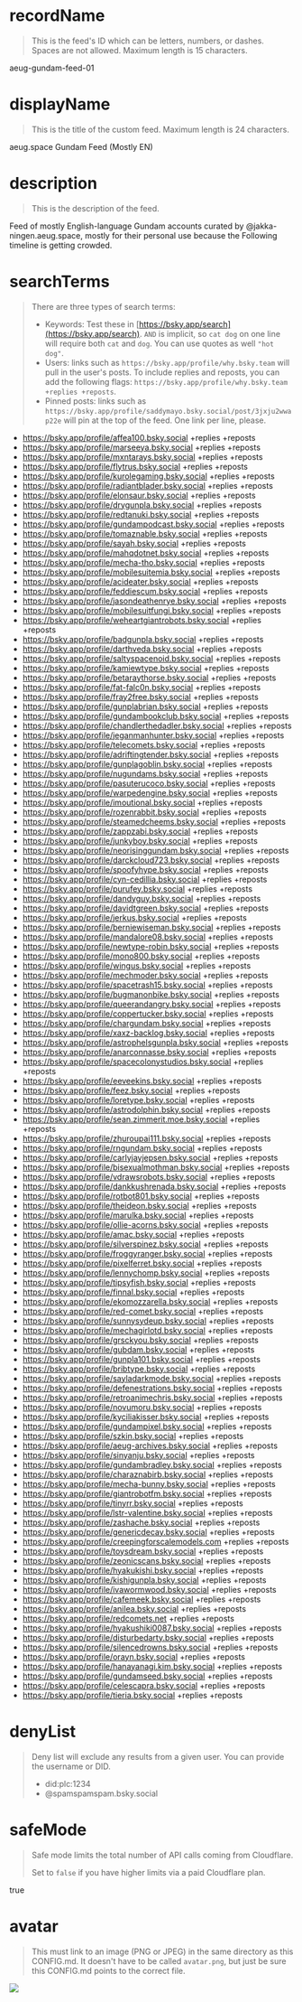 
# recordName

> This is the feed's ID which can be letters, numbers, or dashes. Spaces are not allowed. Maximum length is 15 characters.

aeug-gundam-feed-01

# displayName

> This is the title of the custom feed. Maximum length is 24 characters.

aeug.space Gundam Feed (Mostly EN)

# description

> This is the description of the feed.

Feed of mostly English-language Gundam accounts curated by @jakka-ningen.aeug.space, mostly for their personal use because the Following timeline is getting crowded.

# searchTerms

> There are three types of search terms:
>
> - Keywords: Test these in [https://bsky.app/search](https://bsky.app/search). `AND` is implicit, so `cat dog` on one line will require both `cat` and `dog`. You can use quotes as well `"hot dog"`.
> - Users: links such as `https://bsky.app/profile/why.bsky.team` will pull in the user's posts. To include replies and reposts, you can add the following flags: `https://bsky.app/profile/why.bsky.team +replies +reposts`.
> - Pinned posts: links such as `https://bsky.app/profile/saddymayo.bsky.social/post/3jxju2wwap22e` will pin at the top of the feed. One link per line, please.

- https://bsky.app/profile/affea100.bsky.social +replies +reposts
- https://bsky.app/profile/marseeya.bsky.social +replies +reposts
- https://bsky.app/profile/mxntarays.bsky.social +replies +reposts
- https://bsky.app/profile/flytrus.bsky.social +replies +reposts
- https://bsky.app/profile/kurolegaming.bsky.social +replies +reposts
- https://bsky.app/profile/radiantblader.bsky.social +replies +reposts
- https://bsky.app/profile/elonsaur.bsky.social +replies +reposts
- https://bsky.app/profile/drygunpla.bsky.social +replies +reposts
- https://bsky.app/profile/redtanuki.bsky.social +replies +reposts
- https://bsky.app/profile/gundampodcast.bsky.social +replies +reposts
- https://bsky.app/profile/tomaznable.bsky.social +replies +reposts
- https://bsky.app/profile/sayah.bsky.social +replies +reposts
- https://bsky.app/profile/mahqdotnet.bsky.social +replies +reposts
- https://bsky.app/profile/mecha-tho.bsky.social +replies +reposts
- https://bsky.app/profile/mobilesuitemia.bsky.social +replies +reposts
- https://bsky.app/profile/acideater.bsky.social +replies +reposts
- https://bsky.app/profile/feddiescum.bsky.social +replies +reposts
- https://bsky.app/profile/jasondeathenrye.bsky.social +replies +reposts
- https://bsky.app/profile/mobilesuitfungi.bsky.social +replies +reposts
- https://bsky.app/profile/weheartgiantrobots.bsky.social +replies +reposts
- https://bsky.app/profile/badgunpla.bsky.social +replies +reposts
- https://bsky.app/profile/darthveda.bsky.social +replies +reposts
- https://bsky.app/profile/saltyspacenoid.bsky.social +replies +reposts
- https://bsky.app/profile/kamiewtype.bsky.social +replies +reposts
- https://bsky.app/profile/betaraythorse.bsky.social +replies +reposts
- https://bsky.app/profile/fat-falc0n.bsky.social +replies +reposts
- https://bsky.app/profile/fray2free.bsky.social +replies +reposts
- https://bsky.app/profile/gunplabrian.bsky.social +replies +reposts
- https://bsky.app/profile/gundambookclub.bsky.social +replies +reposts
- https://bsky.app/profile/chandlerthedadler.bsky.social +replies +reposts
- https://bsky.app/profile/jeganmanhunter.bsky.social +replies +reposts
- https://bsky.app/profile/telecomets.bsky.social +replies +reposts
- https://bsky.app/profile/adriftingtender.bsky.social +replies +reposts
- https://bsky.app/profile/gunplagoblin.bsky.social +replies +reposts
- https://bsky.app/profile/nugundams.bsky.social +replies +reposts
- https://bsky.app/profile/pasuterucoco.bsky.social +replies +reposts
- https://bsky.app/profile/warpedengine.bsky.social +replies +reposts
- https://bsky.app/profile/imoutional.bsky.social +replies +reposts
- https://bsky.app/profile/rozenrabbit.bsky.social +replies +reposts
- https://bsky.app/profile/steamedcheems.bsky.social +replies +reposts
- https://bsky.app/profile/zappzabi.bsky.social +replies +reposts
- https://bsky.app/profile/junkyboy.bsky.social +replies +reposts
- https://bsky.app/profile/neorisinggundam.bsky.social +replies +reposts
- https://bsky.app/profile/darckcloud723.bsky.social +replies +reposts
- https://bsky.app/profile/spoofyhype.bsky.social +replies +reposts
- https://bsky.app/profile/cyn-cedillia.bsky.social +replies +reposts
- https://bsky.app/profile/purufey.bsky.social +replies +reposts
- https://bsky.app/profile/dandyguy.bsky.social +replies +reposts
- https://bsky.app/profile/davidtgreen.bsky.social +replies +reposts
- https://bsky.app/profile/jerkus.bsky.social +replies +reposts
- https://bsky.app/profile/berniewiseman.bsky.social +replies +reposts
- https://bsky.app/profile/mandalore08.bsky.social +replies +reposts
- https://bsky.app/profile/newtype-robin.bsky.social +replies +reposts
- https://bsky.app/profile/mono800.bsky.social +replies +reposts
- https://bsky.app/profile/wingus.bsky.social +replies +reposts
- https://bsky.app/profile/mechmoder.bsky.social +replies +reposts
- https://bsky.app/profile/spacetrash15.bsky.social +replies +reposts
- https://bsky.app/profile/bugmanonbike.bsky.social +replies +reposts
- https://bsky.app/profile/queerandangry.bsky.social +replies +reposts
- https://bsky.app/profile/coppertucker.bsky.social +replies +reposts
- https://bsky.app/profile/chargundam.bsky.social +replies +reposts
- https://bsky.app/profile/xaxz-backlog.bsky.social +replies +reposts
- https://bsky.app/profile/astrophelsgunpla.bsky.social +replies +reposts
- https://bsky.app/profile/anarconnasse.bsky.social +replies +reposts
- https://bsky.app/profile/spacecolonystudios.bsky.social +replies +reposts
- https://bsky.app/profile/eeveekins.bsky.social +replies +reposts
- https://bsky.app/profile/feez.bsky.social +replies +reposts
- https://bsky.app/profile/loretype.bsky.social +replies +reposts
- https://bsky.app/profile/astrodolphin.bsky.social +replies +reposts
- https://bsky.app/profile/sean.zimmerit.moe.bsky.social +replies +reposts
- https://bsky.app/profile/zhuroupai111.bsky.social +replies +reposts
- https://bsky.app/profile/rngundam.bsky.social +replies +reposts
- https://bsky.app/profile/carlyjayjepsen.bsky.social +replies +reposts
- https://bsky.app/profile/bisexualmothman.bsky.social +replies +reposts
- https://bsky.app/profile/vdrawsrobots.bsky.social +replies +reposts
- https://bsky.app/profile/dankkushrenada.bsky.social +replies +reposts
- https://bsky.app/profile/rotbot801.bsky.social +replies +reposts
- https://bsky.app/profile/theideon.bsky.social +replies +reposts
- https://bsky.app/profile/marulka.bsky.social +replies +reposts
- https://bsky.app/profile/ollie-acorns.bsky.social +replies +reposts
- https://bsky.app/profile/amac.bsky.social +replies +reposts
- https://bsky.app/profile/silverspinez.bsky.social +replies +reposts
- https://bsky.app/profile/froggyranger.bsky.social +replies +reposts
- https://bsky.app/profile/pixelferret.bsky.social +replies +reposts
- https://bsky.app/profile/lennychomp.bsky.social +replies +reposts
- https://bsky.app/profile/tipsyfish.bsky.social +replies +reposts
- https://bsky.app/profile/finnal.bsky.social +replies +reposts
- https://bsky.app/profile/ekomozzarella.bsky.social +replies +reposts
- https://bsky.app/profile/red-comet.bsky.social +replies +reposts
- https://bsky.app/profile/sunnysydeup.bsky.social +replies +reposts
- https://bsky.app/profile/mechagirlotd.bsky.social +replies +reposts
- https://bsky.app/profile/grsckyou.bsky.social +replies +reposts
- https://bsky.app/profile/gubdam.bsky.social +replies +reposts
- https://bsky.app/profile/gunpla101.bsky.social +replies +reposts
- https://bsky.app/profile/bribtype.bsky.social +replies +reposts
- https://bsky.app/profile/sayladarkmode.bsky.social +replies +reposts
- https://bsky.app/profile/defenestrations.bsky.social +replies +reposts
- https://bsky.app/profile/retroanimechris.bsky.social +replies +reposts
- https://bsky.app/profile/novumoru.bsky.social +replies +reposts
- https://bsky.app/profile/kyciliakisser.bsky.social +replies +reposts
- https://bsky.app/profile/gundampixel.bsky.social +replies +reposts
- https://bsky.app/profile/szkin.bsky.social +replies +reposts
- https://bsky.app/profile/aeug-archives.bsky.social +replies +reposts
- https://bsky.app/profile/sinyanju.bsky.social +replies +reposts
- https://bsky.app/profile/gundambradley.bsky.social +replies +reposts
- https://bsky.app/profile/charaznabirb.bsky.social +replies +reposts
- https://bsky.app/profile/mecha-bunny.bsky.social +replies +reposts
- https://bsky.app/profile/giantrobotfm.bsky.social +replies +reposts
- https://bsky.app/profile/tinyrr.bsky.social +replies +reposts
- https://bsky.app/profile/lstr-valentine.bsky.social +replies +reposts
- https://bsky.app/profile/zashache.bsky.social +replies +reposts
- https://bsky.app/profile/genericdecay.bsky.social +replies +reposts
- https://bsky.app/profile/creepingforscalemodels.com +replies +reposts
- https://bsky.app/profile/toysdream.bsky.social +replies +reposts
- https://bsky.app/profile/zeonicscans.bsky.social +replies +reposts
- https://bsky.app/profile/hyakukishi.bsky.social +replies +reposts
- https://bsky.app/profile/kishigunpla.bsky.social +replies +reposts
- https://bsky.app/profile/ivawormwood.bsky.social +replies +reposts
- https://bsky.app/profile/cafemeek.bsky.social +replies +reposts
- https://bsky.app/profile/anilea.bsky.social +replies +reposts
- https://bsky.app/profile/redcomets.net +replies +reposts
- https://bsky.app/profile/hyakushiki0087.bsky.social +replies +reposts
- https://bsky.app/profile/disturbedarty.bsky.social +replies +reposts
- https://bsky.app/profile/silencedrowns.bsky.social +replies +reposts
- https://bsky.app/profile/orayn.bsky.social +replies +reposts
- https://bsky.app/profile/hanayanagi.kim.bsky.social +replies +reposts
- https://bsky.app/profile/gundamseed.bsky.social +replies +reposts
- https://bsky.app/profile/celescapra.bsky.social +replies +reposts
- https://bsky.app/profile/tieria.bsky.social +replies +reposts

# denyList

> Deny list will exclude any results from a given user. You can provide the username or DID.
>
> - did:plc:1234
> - @spamspamspam.bsky.social

# safeMode

> Safe mode limits the total number of API calls coming from Cloudflare.
>
> Set to `false` if you have higher limits via a paid Cloudflare plan.

true

# avatar

> This must link to an image (PNG or JPEG) in the same directory as this CONFIG.md. It doesn't have to be called `avatar.png`, but just be sure this CONFIG.md points to the correct file.

![](avatar.png)
